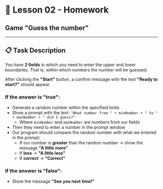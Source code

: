 # 🎲 Lesson 02 - Homework

## Game "Guess the number"

---

## 📋 Task Description

You have **2 fields** in which you need to enter the upper and lower boundaries. That is, within which numbers the number will be guessed. 

After clicking the **"Start"** button, a confirm message with the text **"Ready to start?"** should appear.

### If the answer is "true":
- Generate a random number within the specified limits
- Show a prompt with the text: `"What number from " + minNumber + " to " + maxNumber + " did I guess?"`
  - Where `minNumber` and `maxNumber` are numbers from our fields
- Then they need to enter a number in the prompt window
- Our program should compare the random number with what we entered in the prompt:
  - If our number is **greater** than the random number → show the message **"A little more"**
  - If **less** → **"A little less"**
  - If **correct** → **"Correct"**

### If the answer is "false":
- Show the message **"See you next time!"**
